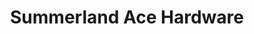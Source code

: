 ---
title: "Summerland Ace Hardware"
url: /summerland-key/summerland-ace-hardware/
shop: hardware
---